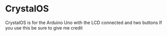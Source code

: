 # CrystalOS
CrystalOS is for the Arduino Uno with the LCD connected and two buttons
If you use this be sure to give me credit

